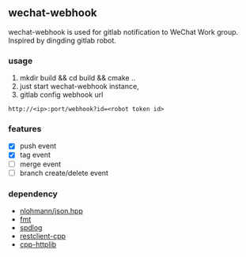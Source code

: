 ## wechat-webhook

wechat-webhook is used for gitlab notification to WeChat Work group.
Inspired by dingding gitlab robot.
### usage

1. mkdir build && cd build && cmake ..
2. just start wechat-webhook instance,
3. gitlab config webhook url

```shell
http://<ip>:port/webhook?id=<robot token id>
```

### features

- [x] push event
- [x] tag event
- [ ] merge event
- [ ] branch create/delete event

### dependency

- [nlohmann/json.hpp](https://github.com/nlohmann/json)
- [fmt](https://github.com/fmtlib/fmt) 
- [spdlog](https://github.com/gabime/spdlog) 
- [restclient-cpp](https://github.com/mrtazz/restclient-cpp)
- [cpp-httplib](https://github.com/yhirose/cpp-httplib)

